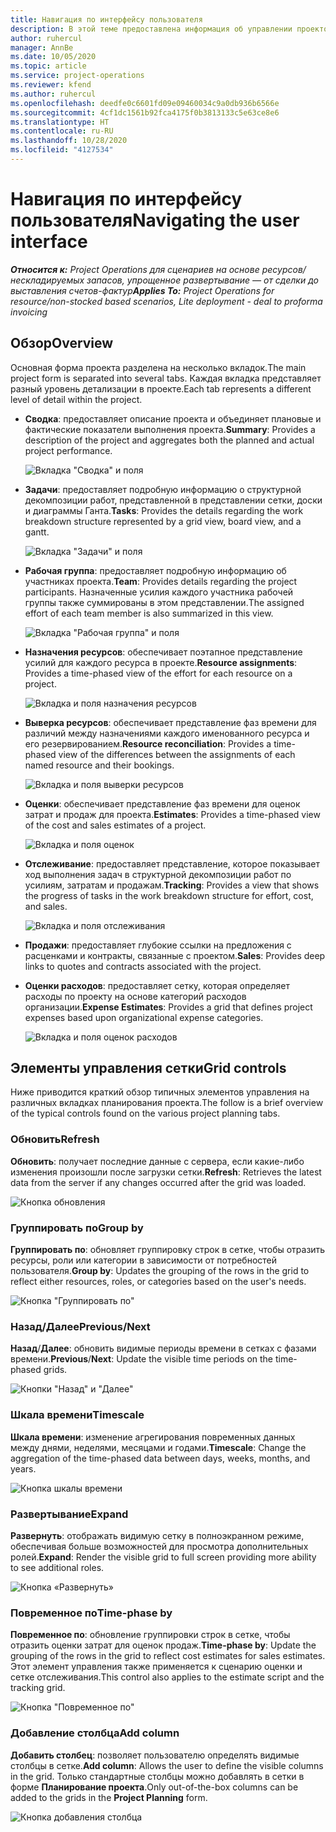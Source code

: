 ```yaml
---
title: Навигация по интерфейсу пользователя
description: В этой теме предоставлена информация об управлении проектом в Dynamics 365 Project Operations.
author: ruhercul
manager: AnnBe
ms.date: 10/05/2020
ms.topic: article
ms.service: project-operations
ms.reviewer: kfend
ms.author: ruhercul
ms.openlocfilehash: deedfe0c6601fd09e09460034c9a0db936b6566e
ms.sourcegitcommit: 4cf1dc1561b92fca4175f0b3813133c5e63ce8e6
ms.translationtype: HT
ms.contentlocale: ru-RU
ms.lasthandoff: 10/28/2020
ms.locfileid: "4127534"
---
```

# <a name="navigating-the-user-interface"></a><span data-ttu-id="18130-103">Навигация по интерфейсу пользователя</span><span class="sxs-lookup"><span data-stu-id="18130-103">Navigating the user interface</span></span>

<span data-ttu-id="18130-104">_**Относится к:** Project Operations для сценариев на основе ресурсов/нескладируемых запасов, упрощенное развертывание — от сделки до выставления счетов-фактур_</span><span class="sxs-lookup"><span data-stu-id="18130-104">_**Applies To:** Project Operations for resource/non-stocked based scenarios, Lite deployment - deal to proforma invoicing_</span></span>

## <a name="overview"></a><span data-ttu-id="18130-105">Обзор</span><span class="sxs-lookup"><span data-stu-id="18130-105">Overview</span></span>

<span data-ttu-id="18130-106">Основная форма проекта разделена на несколько вкладок.</span><span class="sxs-lookup"><span data-stu-id="18130-106">The main project form is separated into several tabs.</span></span> <span data-ttu-id="18130-107">Каждая вкладка представляет разный уровень детализации в проекте.</span><span class="sxs-lookup"><span data-stu-id="18130-107">Each tab represents a different level of detail within the project.</span></span>

- <span data-ttu-id="18130-108">**Сводка**: предоставляет описание проекта и объединяет плановые и фактические показатели выполнения проекта.</span><span class="sxs-lookup"><span data-stu-id="18130-108">**Summary**: Provides a description of the project and aggregates both the planned and actual project performance.</span></span>

    ![Вкладка "Сводка" и поля](media/navigation7.png)

- <span data-ttu-id="18130-110">**Задачи**: предоставляет подробную информацию о структурной декомпозиции работ, представленной в представлении сетки, доски и диаграммы Ганта.</span><span class="sxs-lookup"><span data-stu-id="18130-110">**Tasks**: Provides the details regarding the work breakdown structure represented by a grid view, board view, and a gantt.</span></span>

    ![Вкладка "Задачи" и поля](media/navigation8.png)

- <span data-ttu-id="18130-112">**Рабочая группа**: предоставляет подробную информацию об участниках проекта.</span><span class="sxs-lookup"><span data-stu-id="18130-112">**Team**: Provides details regarding the project participants.</span></span> <span data-ttu-id="18130-113">Назначенные усилия каждого участника рабочей группы также суммированы в этом представлении.</span><span class="sxs-lookup"><span data-stu-id="18130-113">The assigned effort of each team member is also summarized in this view.</span></span>

    ![Вкладка "Рабочая группа" и поля](media/navigation9.png)

- <span data-ttu-id="18130-115">**Назначения ресурсов**: обеспечивает поэтапное представление усилий для каждого ресурса в проекте.</span><span class="sxs-lookup"><span data-stu-id="18130-115">**Resource assignments**: Provides a time-phased view of the effort for each resource on a project.</span></span>

    ![Вкладка и поля назначения ресурсов](media/navigation10.png)

- <span data-ttu-id="18130-117">**Выверка ресурсов**: обеспечивает представление фаз времени для различий между назначениями каждого именованного ресурса и его резервированием.</span><span class="sxs-lookup"><span data-stu-id="18130-117">**Resource reconciliation**: Provides a time-phased view of the differences between the assignments of each named resource and their bookings.</span></span>

    ![Вкладка и поля выверки ресурсов](media/navigation11.png)

- <span data-ttu-id="18130-119">**Оценки**: обеспечивает представление фаз времени для оценок затрат и продаж для проекта.</span><span class="sxs-lookup"><span data-stu-id="18130-119">**Estimates**: Provides a time-phased view of the cost and sales estimates of a project.</span></span>

    ![Вкладка и поля оценок](media/navigation12.png)

- <span data-ttu-id="18130-121">**Отслеживание**: предоставляет представление, которое показывает ход выполнения задач в структурной декомпозиции работ по усилиям, затратам и продажам.</span><span class="sxs-lookup"><span data-stu-id="18130-121">**Tracking**: Provides a view that shows the progress of tasks in the work breakdown structure for effort, cost, and sales.</span></span>

    ![Вкладка и поля отслеживания](media/navigation13.png)

- <span data-ttu-id="18130-123">**Продажи**: предоставляет глубокие ссылки на предложения с расценками и контракты, связанные с проектом.</span><span class="sxs-lookup"><span data-stu-id="18130-123">**Sales**: Provides deep links to quotes and contracts associated with the project.</span></span>

- <span data-ttu-id="18130-124">**Оценки расходов**: предоставляет сетку, которая определяет расходы по проекту на основе категорий расходов организации.</span><span class="sxs-lookup"><span data-stu-id="18130-124">**Expense Estimates**: Provides a grid that defines project expenses based upon organizational expense categories.</span></span>

    ![Вкладка и поля оценок расходов](media/navigation14.png)

## <a name="grid-controls"></a><span data-ttu-id="18130-126">Элементы управления сетки</span><span class="sxs-lookup"><span data-stu-id="18130-126">Grid controls</span></span>

<span data-ttu-id="18130-127">Ниже приводится краткий обзор типичных элементов управления на различных вкладках планирования проекта.</span><span class="sxs-lookup"><span data-stu-id="18130-127">The follow is a brief overview of the typical controls found on the various project planning tabs.</span></span>

### <a name="refresh"></a><span data-ttu-id="18130-128">Обновить</span><span class="sxs-lookup"><span data-stu-id="18130-128">Refresh</span></span>

<span data-ttu-id="18130-129">**Обновить**: получает последние данные с сервера, если какие-либо изменения произошли после загрузки сетки.</span><span class="sxs-lookup"><span data-stu-id="18130-129">**Refresh**: Retrieves the latest data from the server if any changes occurred after the grid was loaded.</span></span>

![Кнопка обновления](media/navigation7.png)

### <a name="group-by"></a><span data-ttu-id="18130-131">Группировать по</span><span class="sxs-lookup"><span data-stu-id="18130-131">Group by</span></span>

<span data-ttu-id="18130-132">**Группировать по**: обновляет группировку строк в сетке, чтобы отразить ресурсы, роли или категории в зависимости от потребностей пользователя.</span><span class="sxs-lookup"><span data-stu-id="18130-132">**Group by**: Updates the grouping of the rows in the grid to reflect either resources, roles, or categories based on the user's needs.</span></span>

![Кнопка "Группировать по"](media/navigation6.png)

### <a name="previousnext"></a><span data-ttu-id="18130-134">Назад/Далее</span><span class="sxs-lookup"><span data-stu-id="18130-134">Previous/Next</span></span>

<span data-ttu-id="18130-135">**Назад**/**Далее**: обновить видимые периоды времени в сетках с фазами времени.</span><span class="sxs-lookup"><span data-stu-id="18130-135">**Previous**/**Next**: Update the visible time periods on the time-phased grids.</span></span>

![Кнопки "Назад" и "Далее"](media/navigation2.png)

### <a name="timescale"></a><span data-ttu-id="18130-137">Шкала времени</span><span class="sxs-lookup"><span data-stu-id="18130-137">Timescale</span></span>

<span data-ttu-id="18130-138">**Шкала времени**: изменение агрегирования повременных данных между днями, неделями, месяцами и годами.</span><span class="sxs-lookup"><span data-stu-id="18130-138">**Timescale**: Change the aggregation of the time-phased data between days, weeks, months, and years.</span></span>

![Кнопка шкалы времени](media/navigation3.png)

### <a name="expand"></a><span data-ttu-id="18130-140">Развертывание</span><span class="sxs-lookup"><span data-stu-id="18130-140">Expand</span></span>

<span data-ttu-id="18130-141">**Развернуть**: отображать видимую сетку в полноэкранном режиме, обеспечивая больше возможностей для просмотра дополнительных ролей.</span><span class="sxs-lookup"><span data-stu-id="18130-141">**Expand**: Render the visible grid to full screen providing more ability to see additional roles.</span></span>

![Кнопка «Развернуть»](media/navigation4.png)

### <a name="time-phase-by"></a><span data-ttu-id="18130-143">Повременное по</span><span class="sxs-lookup"><span data-stu-id="18130-143">Time-phase by</span></span>

<span data-ttu-id="18130-144">**Повременное по**: обновление группировки строк в сетке, чтобы отразить оценки затрат для оценок продаж.</span><span class="sxs-lookup"><span data-stu-id="18130-144">**Time-phase by**: Update the grouping of the rows in the grid to reflect cost estimates for sales estimates.</span></span> <span data-ttu-id="18130-145">Этот элемент управления также применяется к сценарию оценки и сетке отслеживания.</span><span class="sxs-lookup"><span data-stu-id="18130-145">This control also applies to the estimate script and the tracking grid.</span></span>

![Кнопка "Повременное по"](media/navigation0.png)

### <a name="add-column"></a><span data-ttu-id="18130-147">Добавление столбца</span><span class="sxs-lookup"><span data-stu-id="18130-147">Add column</span></span>

<span data-ttu-id="18130-148">**Добавить столбец**: позволяет пользователю определять видимые столбцы в сетке.</span><span class="sxs-lookup"><span data-stu-id="18130-148">**Add column**: Allows the user to define the visible columns in the grid.</span></span> <span data-ttu-id="18130-149">Только стандартные столбцы можно добавлять в сетки в форме **Планирование проекта**.</span><span class="sxs-lookup"><span data-stu-id="18130-149">Only out-of-the-box columns can be added to the grids in the **Project Planning** form.</span></span>

![Кнопка добавления столбца](media/navigation5.png)
